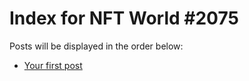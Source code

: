# Index for NFT World #2075
Posts will be displayed in the order below:

- [Your first post](./001-first.md)

